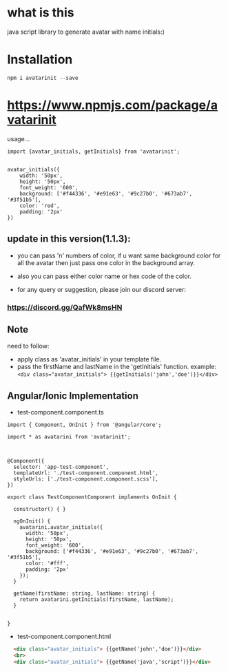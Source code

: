 # what is this

java script library to generate avatar with name initials:)

# Installation

`npm i avatarinit --save`

# https://www.npmjs.com/package/avatarinit

usage...

```TS
import {avatar_initials, getInitials} from 'avatarinit';


avatar_initials({
    width: '50px',
    height: '50px',
    font_weight: '600',
    background: ['#f44336', '#e91e63', '#9c27b0', '#673ab7', '#3f51b5'],
    color: 'red',
    padding: '2px'
})

```
## update in this version(1.1.3):

  * you can pass 'n' numbers of color, if u want same background color for all the avatar then just pass one color in the         background array.

  * also you can pass either color name or hex code of the color.

  * for any query or suggestion, please join our discord server: 
  ### https://discord.gg/QafWk8msHN




## Note

need to follow:

* apply class as 'avatar_initials' in your template file.
* pass the firstName and lastName in the 'getInitials' function.
    example: 
        ```
        <div class="avatar_initials"> {{getInitials('john','doe')}}</div>
        ```
       

## Angular/Ionic Implementation

* test-component.component.ts

```TS
import { Component, OnInit } from '@angular/core';

import * as avatarini from 'avatarinit';



@Component({
  selector: 'app-test-component',
  templateUrl: './test-component.component.html',
  styleUrls: ['./test-component.component.scss'],
})

export class TestComponentComponent implements OnInit {

  constructor() { }

  ngOnInit() {  
    avatarini.avatar_initials({ 
      width: '50px', 
      height: '50px', 
      font_weight: '600', 
      background: ['#f44336', '#e91e63', '#9c27b0', '#673ab7', '#3f51b5'], 
      color: '#fff', 
      padding: '2px' 
    });
  }

  getName(firstName: string, lastName: string) {
    return avatarini.getInitials(firstName, lastName);
  }


}

```

* test-component.component.html

```HTML
  <div class="avatar_initials"> {{getName('john','doe')}}</div>
  <br>
  <div class="avatar_initials"> {{getName('java','script')}}</div>
```
